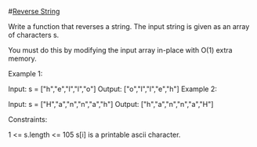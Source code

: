 #[Reverse String](https://leetcode.com/problems/reverse-string/description/)

Write a function that reverses a string. The input string is given as an array of characters s.

You must do this by modifying the input array in-place with O(1) extra memory.

Example 1:

Input: s = ["h","e","l","l","o"]
Output: ["o","l","l","e","h"]
Example 2:

Input: s = ["H","a","n","n","a","h"]
Output: ["h","a","n","n","a","H"]

Constraints:

1 <= s.length <= 105
s[i] is a printable ascii character.
